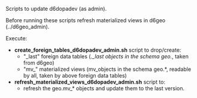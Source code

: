Scripts to update d6dopadev (as admin).

Before running these scripts refresh materialized views in d6geo (../d6geo_admin).

Execute:
*  **create_foreign_tables_d6dopadev_admin.sh** script to drop/create:
    *  "_last" foreign data tables (*._last objects in the schema geo.*, taken from d6geo)
    *  "mv_" materialized views (mv_objects in the schema geo.*, readable by all, taken by above foreign data tables)
*  **refresh_materialized_views_d6dopadev_admin.sh** script to:
    *  refresh the geo.mv_* objects and update them to the last version.

